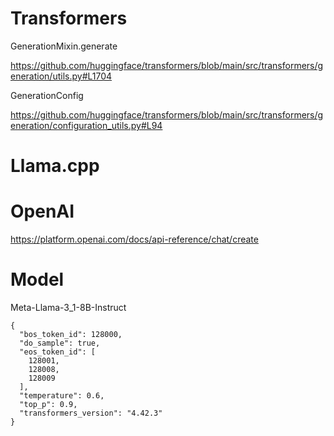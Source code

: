 # Transformers



GenerationMixin.generate

https://github.com/huggingface/transformers/blob/main/src/transformers/generation/utils.py#L1704

GenerationConfig

https://github.com/huggingface/transformers/blob/main/src/transformers/generation/configuration_utils.py#L94


# Llama.cpp



# OpenAI



https://platform.openai.com/docs/api-reference/chat/create



# Model

Meta-Llama-3_1-8B-Instruct

```
{
  "bos_token_id": 128000,
  "do_sample": true,
  "eos_token_id": [
    128001,
    128008,
    128009
  ],
  "temperature": 0.6,
  "top_p": 0.9,
  "transformers_version": "4.42.3"
}
```

